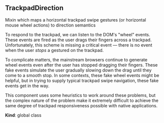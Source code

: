 <a name="TrackpadDirection"></a>
## TrackpadDirection
Mixin which maps a horizontal trackpad swipe gestures (or
horizontal mouse wheel actions) to direction semantics

To respond to the trackpad, we can listen to the DOM's "wheel" events. These
events are fired as the user drags their fingers across a trackpad.
Unfortunately, this scheme is missing a critical event — there is no event
when the user *stops* a gestured on the trackpad.

To complicate matters, the mainstream browsers continue to generate wheel
events even after the user has stopped dragging their fingers. These fake
events simulate the user gradually slowing down the drag until they come to a
smooth stop. In some contexts, these fake wheel events might be helpful, but
in trying to supply typical trackpad swipe navigation, these fake events get
in the way.

This component uses some heuristics to work around these problems, but the
complex nature of the problem make it extremely difficult to achieve the same
degree of trackpad responsiveness possible with native applications.

**Kind**: global class  
